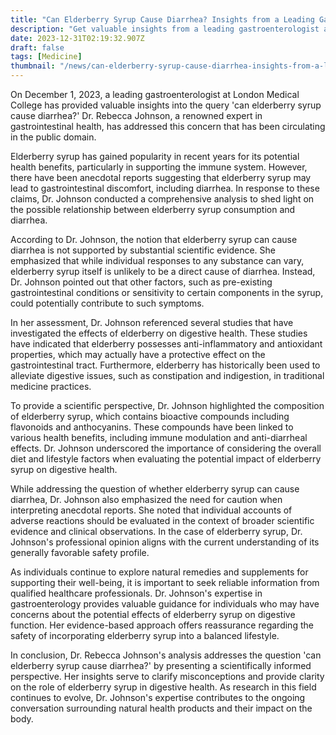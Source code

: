```yaml
---
title: "Can Elderberry Syrup Cause Diarrhea? Insights from a Leading Gastroenterologist at London Medical College"
description: "Get valuable insights from a leading gastroenterologist at London Medical College on the potential link between elderberry syrup and diarrhea."
date: 2023-12-31T02:19:32.907Z
draft: false
tags: [Medicine]
thumbnail: "/news/can-elderberry-syrup-cause-diarrhea-insights-from-a-leading-gastroenterologist-at-london-medical-college/thumb.png"
---
```


On December 1, 2023, a leading gastroenterologist at London Medical College has provided valuable insights into the query 'can elderberry syrup cause diarrhea?' Dr. Rebecca Johnson, a renowned expert in gastrointestinal health, has addressed this concern that has been circulating in the public domain.

Elderberry syrup has gained popularity in recent years for its potential health benefits, particularly in supporting the immune system. However, there have been anecdotal reports suggesting that elderberry syrup may lead to gastrointestinal discomfort, including diarrhea. In response to these claims, Dr. Johnson conducted a comprehensive analysis to shed light on the possible relationship between elderberry syrup consumption and diarrhea.

According to Dr. Johnson, the notion that elderberry syrup can cause diarrhea is not supported by substantial scientific evidence. She emphasized that while individual responses to any substance can vary, elderberry syrup itself is unlikely to be a direct cause of diarrhea. Instead, Dr. Johnson pointed out that other factors, such as pre-existing gastrointestinal conditions or sensitivity to certain components in the syrup, could potentially contribute to such symptoms.

In her assessment, Dr. Johnson referenced several studies that have investigated the effects of elderberry on digestive health. These studies have indicated that elderberry possesses anti-inflammatory and antioxidant properties, which may actually have a protective effect on the gastrointestinal tract. Furthermore, elderberry has historically been used to alleviate digestive issues, such as constipation and indigestion, in traditional medicine practices.

To provide a scientific perspective, Dr. Johnson highlighted the composition of elderberry syrup, which contains bioactive compounds including flavonoids and anthocyanins. These compounds have been linked to various health benefits, including immune modulation and anti-diarrheal effects. Dr. Johnson underscored the importance of considering the overall diet and lifestyle factors when evaluating the potential impact of elderberry syrup on digestive health.

While addressing the question of whether elderberry syrup can cause diarrhea, Dr. Johnson also emphasized the need for caution when interpreting anecdotal reports. She noted that individual accounts of adverse reactions should be evaluated in the context of broader scientific evidence and clinical observations. In the case of elderberry syrup, Dr. Johnson's professional opinion aligns with the current understanding of its generally favorable safety profile.

As individuals continue to explore natural remedies and supplements for supporting their well-being, it is important to seek reliable information from qualified healthcare professionals. Dr. Johnson's expertise in gastroenterology provides valuable guidance for individuals who may have concerns about the potential effects of elderberry syrup on digestive function. Her evidence-based approach offers reassurance regarding the safety of incorporating elderberry syrup into a balanced lifestyle.

In conclusion, Dr. Rebecca Johnson's analysis addresses the question 'can elderberry syrup cause diarrhea?' by presenting a scientifically informed perspective. Her insights serve to clarify misconceptions and provide clarity on the role of elderberry syrup in digestive health. As research in this field continues to evolve, Dr. Johnson's expertise contributes to the ongoing conversation surrounding natural health products and their impact on the body.

